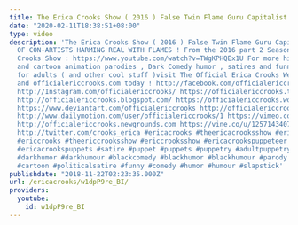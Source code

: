 ```yaml
---
title: The Erica Crooks Show ( 2016 ) False Twin Flame Guru Capitalist
date: "2020-02-11T18:38:51+08:00"
type: video
description: 'The Erica Crooks Show ( 2016 ) False Twin Flame Guru Capitalist BEWARE
  OF CON-ARTISTS HARMING REAL WITH FLAMES ! From the 2016 part 2 Season of The Erica
  Crooks Show : https://www.youtube.com/watch?v=TWgKPHQEx1U For more hilarious puppet
  and cartoon animation parodies , Dark Comedy humor , satires and funny stupid videos
  for adults ( and other cool stuff )visit The Official Erica Crooks Websites : ericacrooks.com
  and officialericcrooks.com today ! http://facebook.com/officialericcrooks http://youtube.com/user/officialericcrooks
  http://Instagram.com/officialericcrooks/ https://officialericcrooks.tumblr.com/
  http://officialericcrooks.blogspot.com/ https://officialericcrooks.wordpress.com
  https://www.deviantart.com/officialericcrooks http://officialericcrooks.newgrounds.com/follow
  http://www.dailymotion.com/user/officialericcrooks/1 https://vimeo.com/officialericcrooks
  http://officialericcrooks.newgrounds.com https://vine.co/u/1257143407999610880 https://www.pinterest.com/officialec1/
  http://twitter.com/crooks_erica #ericacrooks #theericacrooksshow #ericacrooksshow
  #ericcrooks #theericcrooksshow #ericcrooksshow #ericacrookspuppeteer #ericacrookspuppet
  #ericacrookspuppets #satire #puppet #puppets #puppetry #adultpuppetry #darkcomedy
  #darkhumor #darkhumour #blackcomedy #blackhumor #blackhumour #parody #parodies #cartoons
  #cartoon #politicalsatire #funny #comedy #humor #humour #slapstick'
publishdate: "2018-11-22T02:23:35.000Z"
url: /ericacrooks/w1dpP9re_BI/
providers:
  youtube:
    id: w1dpP9re_BI
---
```

